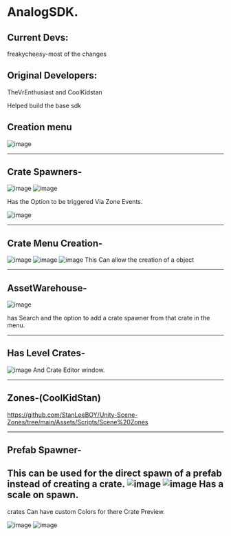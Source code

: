 # AnalogSDK.

## Current Devs:

freakycheesy-most of the changes

## Original Developers:

TheVrEnthusiast and CoolKidstan

Helped build the base sdk


## Creation menu

![image](https://github.com/user-attachments/assets/f15b5451-a9da-466b-9a26-5bc46c6fdc6a)

________________________________________________________________________________________
## Crate Spawners-

![image](https://github.com/user-attachments/assets/c369ef11-d7e4-444e-8be8-67e2614dc1c6)
![image](https://github.com/user-attachments/assets/5e3aea9e-7162-49f1-b3ee-5e00fe22e756)

Has the Option to be triggered Via Zone Events.

![image](https://github.com/user-attachments/assets/5a7e0a59-2a95-46f9-a957-7e842783a595)

-----------------------------------------------------------------------------------------
## Crate Menu Creation-

![image](https://github.com/user-attachments/assets/405f3b12-ee6a-44df-9153-eaa3774c075c)
![image](https://github.com/user-attachments/assets/1f0ae0b6-c06f-4630-bf0d-767c327e152f)
![image](https://github.com/user-attachments/assets/38eb72f3-e11f-4282-bf1b-0389f8e3659b)
This Can allow the creation of a object 

-----------------------------------------------------------------------------------------
## AssetWarehouse-

![image](https://github.com/user-attachments/assets/aed93066-aed7-4968-a7fb-32187bec587f)

has Search and the option to add a crate spawner from that crate in the menu.

------------------------------------------------------------------------------------------
## Has Level Crates-

![image](https://github.com/user-attachments/assets/d5b93ea1-bd7e-495c-8f83-05f87ac4f383)
And Crate Editor window.

------------------------------------------------------------------------------------------
## Zones-(CoolKidStan)

https://github.com/StanLeeBOY/Unity-Scene-Zones/tree/main/Assets/Scripts/Scene%20Zones

------------------------------------------------------------------------------------------
## Prefab Spawner-

This can be used for the direct spawn of a prefab instead of creating a crate.
![image](https://github.com/user-attachments/assets/b120e232-78c3-4ec3-84ba-60e26c21c277)
![image](https://github.com/user-attachments/assets/11f70f9d-fc2b-4a77-a697-70d56e33aa65)
Has a scale on spawn.
------------------------------------------------------------------------------------------

crates Can have custom Colors for there Crate Preview.

![image](https://github.com/user-attachments/assets/f7c01133-676d-4cb0-9960-d9de5262eec1)
![image](https://github.com/user-attachments/assets/cbc0e90a-486d-4a46-89ef-1a8128be7a74)

